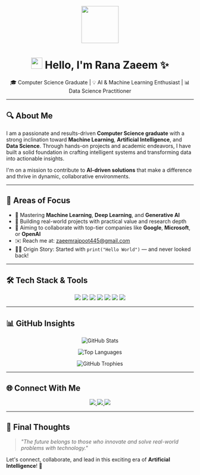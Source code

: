 <!-- Profile Header Animation -->
<p align="center">
  <img src="https://media.giphy.com/media/M9gbBd9nbDrOTu1Mqx/giphy.gif" width="100"/>
</p>

<!-- Main Heading -->
<h1 align="center">
  <img src="https://media.giphy.com/media/hvRJCLFzcasrR4ia7z/giphy.gif" width="30px"/>
  Hello, I'm <strong>Rana Zaeem</strong> ✨
</h1>

<!-- Tagline -->
<p align="center">
  🎓 Computer Science Graduate | 💡 AI & Machine Learning Enthusiast | 📊 Data Science Practitioner
</p>

---

<!-- Introduction Section -->
## 🔍 About Me

I am a passionate and results-driven **Computer Science graduate** with a strong inclination toward **Machine Learning**, **Artificial Intelligence**, and **Data Science**. Through hands-on projects and academic endeavors, I have built a solid foundation in crafting intelligent systems and transforming data into actionable insights.

I'm on a mission to contribute to **AI-driven solutions** that make a difference and thrive in dynamic, collaborative environments.

---

<!-- Focus Areas Section -->
## 🚀 Areas of Focus

- 🤖 Mastering **Machine Learning**, **Deep Learning**, and **Generative AI**
- 🧠 Building real-world projects with practical value and research depth
- 💼 Aiming to collaborate with top-tier companies like **Google**, **Microsoft**, or **OpenAI**
- ✉️ Reach me at: [zaeemrajpoot445@gmail.com](mailto:zaeemrajpoot445@gmail.com)
- 🧑‍💻 Origin Story: Started with `print("Hello World")` — and never looked back!

---

<!-- Tech Stack Section -->
## 🛠️ Tech Stack & Tools

<p align="center">
  <img src="https://img.shields.io/badge/Python-3776AB?logo=python&logoColor=white&style=flat"/>
  <img src="https://img.shields.io/badge/Pandas-150458?logo=pandas&logoColor=white&style=flat"/>
  <img src="https://img.shields.io/badge/NumPy-013243?logo=numpy&logoColor=white&style=flat"/>
  <img src="https://img.shields.io/badge/Scikit--Learn-F7931E?logo=scikit-learn&logoColor=white&style=flat"/>
  <img src="https://img.shields.io/badge/TensorFlow-FF6F00?logo=tensorflow&logoColor=white&style=flat"/>
  <img src="https://img.shields.io/badge/Keras-D00000?logo=keras&logoColor=white&style=flat"/>
  <img src="https://img.shields.io/badge/Git-F05032?logo=git&logoColor=white&style=flat"/>
</p>

---

<!-- GitHub Stats Section -->
## 📊 GitHub Insights

<p align="center">
  <img src="https://github-readme-stats.vercel.app/api?username=Rana-Zaeem&show_icons=true&theme=radical" alt="GitHub Stats"/>
</p>

<p align="center">
  <img src="https://github-readme-stats.vercel.app/api/top-langs/?username=Rana-Zaeem&layout=compact&theme=radical" alt="Top Languages"/>
</p>

<p align="center">
  <img src="https://github-profile-trophy.vercel.app/?username=Rana-Zaeem&theme=dracula" alt="GitHub Trophies"/>
</p>

---

<!-- Social Links Section -->
## 🌐 Connect With Me

<p align="center">
  <a href="https://www.linkedin.com/in/zaeems-asghar/">
    <img src="https://img.shields.io/badge/LinkedIn-0077B5?logo=linkedin&style=flat&logoColor=white"/>
  </a>
  <a href="https://www.instagram.com/zaeem.rana.7169/">
    <img src="https://img.shields.io/badge/Instagram-E4405F?logo=instagram&style=flat&logoColor=white"/>
  </a>
  <a href="https://www.facebook.com/zaeem.rana.7169">
    <img src="https://img.shields.io/badge/Facebook-1877F2?logo=facebook&style=flat&logoColor=white"/>
  </a>
</p>

---

<!-- Quote Section -->
## 💭 Final Thoughts

> *"The future belongs to those who innovate and solve real-world problems with technology."* 

Let's connect, collaborate, and lead in this exciting era of **Artificial Intelligence**! 🚀


